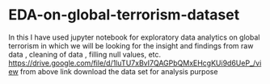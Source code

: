 # EDA-on-global-terrorism-dataset
In this I have used jupyter notebook for exploratory data analytics on global terrorism in which we will be looking for the insight and findings from raw data , cleaning of data , filling null values, etc.
https://drive.google.com/file/d/1luTU7xBvI7QAGPbQMxEHcgKUi9d6UeP_/view 
from above link download the data set for analysis purpose
